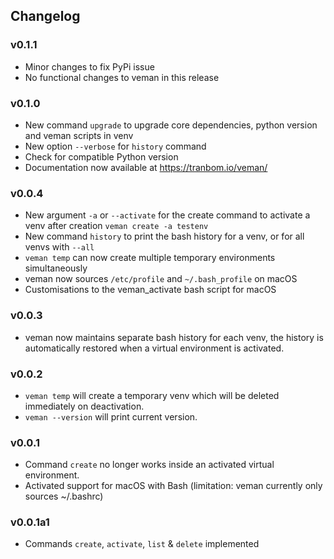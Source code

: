 ## Changelog

### v0.1.1
- Minor changes to fix PyPi issue
- No functional changes to veman in this release


### v0.1.0
- New command `upgrade` to upgrade core dependencies, python version and veman scripts in venv
- New option `--verbose` for `history` command
- Check for compatible Python version
- Documentation now available at https://tranbom.io/veman/


### v0.0.4
- New argument `-a` or `--activate` for the create command to activate a venv after creation `veman create -a testenv`
- New command `history` to print the bash history for a venv, or for all venvs with `--all`
- `veman temp` can now create multiple temporary environments simultaneously
- veman now sources `/etc/profile` and `~/.bash_profile` on macOS
- Customisations to the veman_activate bash script for macOS


### v0.0.3
- veman now maintains separate bash history for each venv, the history is automatically restored when a virtual environment is activated.


### v0.0.2
- `veman temp` will create a temporary venv which will be deleted immediately on deactivation.
- `veman --version` will print current version.


### v0.0.1
- Command `create` no longer works inside an activated virtual environment.
- Activated support for macOS with Bash (limitation: veman currently only sources ~/.bashrc)


### v0.0.1a1
- Commands `create`, `activate`, `list` & `delete` implemented
